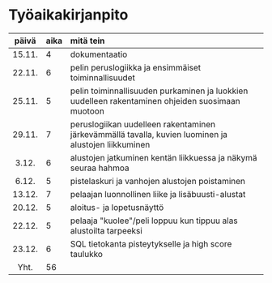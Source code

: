 # Työaikakirjanpito

| päivä | aika | mitä tein  
| :----:|:-----| :-----
| 15.11. | 4    | dokumentaatio 
| 22.11. | 6    | pelin peruslogiikka ja ensimmäiset toiminnallisuudet
| 25.11. | 5    | pelin toiminnallisuuden purkaminen ja luokkien uudelleen rakentaminen ohjeiden suosimaan muotoon
| 29.11. | 7    | peruslogiikan uudelleen rakentaminen järkevämmällä tavalla, kuvien luominen ja alustojen liikkuminen
| 3.12. | 6    | alustojen jatkuminen kentän liikkuessa ja näkymä seuraa hahmoa
| 6.12. | 5    | pistelaskuri ja vanhojen alustojen poistaminen
| 13.12. | 7    | pelaajan luonnollinen liike ja lisäbuusti-alustat
| 20.12. | 5    | aloitus- ja lopetusnäyttö
| 22.12. | 5    | pelaaja "kuolee"/peli loppuu kun tippuu alas alustoilta tarpeeksi
| 23.12. | 6    | SQL tietokanta pisteytykselle ja high score taulukko
| Yht. | 56    |

